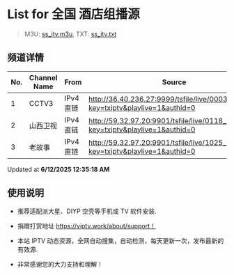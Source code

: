 # List for **全国 酒店组播源**

> M3U: [ss_itv.m3u](./ss_itv.m3u ), TXT: [ss_itv.txt](./txt/ss_itv.txt )

## 频道详情

| No. | Channel Name | From | Source |
| --- | ------------ | ---- | ------ |
| 1 | CCTV3 | IPv4 直链 | <http://36.40.236.27:9999/tsfile/live/0003_1.m3u8?key=txiptv&playlive=1&authid=0> |
| 2 | 山西卫视 | IPv4 直链 | <http://59.32.97.20:9901/tsfile/live/0118_1.m3u8?key=txiptv&playlive=1&authid=0> |
| 3 | 老故事 | IPv4 直链 | <http://59.32.97.20:9901/tsfile/live/1025_1.m3u8?key=txiptv&playlive=1&authid=0> |

Updated at **6/12/2025 12:35:18 AM**

## 使用说明

- 推荐适配派大星、DIYP 空壳等手机或 TV 软件安装.

- 捐赠打赏地址 <https://viptv.work/about/support！>

- 本站 IPTV 动态资源，全网自动搜集，自动检测，每天更新一次，发布最新的有效源.

- 非常感谢您的大力支持和理解！
